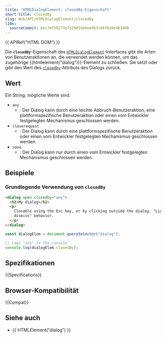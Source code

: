 ```yaml
---
title: "HTMLDialogElement: closedBy-Eigenschaft"
short-title: closedBy
slug: Web/API/HTMLDialogElement/closedBy
l10n:
  sourceCommit: bec7ef59277e752985de0ee963c86f6e8e4b3400
---
```


{{ APIRef("HTML DOM") }}

Die **`closedBy`**-Eigenschaft des [`HTMLDialogElement`](/de/docs/Web/API/HTMLDialogElement)-Interfaces gibt die Arten von Benutzeraktionen an, die verwendet werden können, um das zugehörige {{htmlelement("dialog")}}-Element zu schließen. Sie setzt oder gibt den Wert des [`closedby`](/de/docs/Web/HTML/Reference/Elements/dialog#closedby)-Attributs des Dialogs zurück.

## Wert

Ein String; mögliche Werte sind:

- `any`
  - : Der Dialog kann durch eine leichte Abbruch-Benutzeraktion, eine plattformspezifische Benutzeraktion oder einen vom Entwickler festgelegten Mechanismus geschlossen werden.
- `closerequest`
  - : Der Dialog kann durch eine plattformspezifische Benutzeraktion oder einen vom Entwickler festgelegten Mechanismus geschlossen werden.
- `none`
  - : Der Dialog kann nur durch einen vom Entwickler festgelegten Mechanismus geschlossen werden.

## Beispiele

### Grundlegende Verwendung von `closedBy`

```html
<dialog open closedby="any">
  <h2>My dialog</h2>
  <p>
    Closable using the Esc key, or by clicking outside the dialog. "Light
    dismiss" behavior.
  </p>
</dialog>
```

```js
const dialogElem = document.querySelector("dialog");

// Logs "any" to the console
console.log(dialogElem.closedBy);
```

## Spezifikationen

{{Specifications}}

## Browser-Kompatibilität

{{Compat}}

## Siehe auch

- {{ HTMLElement("dialog") }}
